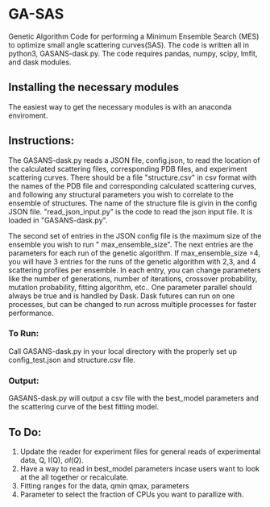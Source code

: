 # GA-SAS
Genetic Algorithm Code for performing a Minimum Ensemble Search (MES) to optimize small angle scattering curves(SAS). The code is written all in python3, GASANS-dask.py.
The code requires pandas, numpy, scipy, lmfit, and dask modules. 

## Installing the necessary modules 
The easiest way to get the necessary modules is with an anaconda enviroment. 

## Instructions:
The GASANS-dask.py reads a JSON file, config.json, to read the location of the calculated scattering files, corresponding PDB files, and experiment scattering curves. There should be a file "structure.csv" in csv format with the names of the PDB file and corresponding calculated scattering curves, and following any structural parameters you wish to correlate to the ensemble of structures. The name of the structure file is givin in the config JSON file. "read_json_input.py" is the code to read the json input file. It is loaded in "GASANS-dask.py". 

The second set of entries in the JSON config file is the maximum size of the ensemble you wish to run " max_ensemble_size". The next entries are the parameters for each run of the genetic algorithm. If max_ensemble_size =4, you will have 3 entries for the runs of the genetic algorithm with 2,3, and 4 scattering profiles per ensemble. In each entry, you can change parameters like the number of generations, number of iterations, crossover probability, mutation probability, fitting algorithm, etc.. One parameter parallel should always be true and is handled by Dask. Dask futures can run on one processes, but can be changed to run across multiple processes for faster performance. 

### To Run:
Call GASANS-dask.py in your local directory with the properly set up config_test.json and structure.csv file. 

### Output:
GASANS-dask.py will output a csv file with the best_model parameters and the scattering curve of the best fitting model.  

## To Do:
1. Update the reader for experiment files for general reads of experimental data, Q, I(Q), $\sigma I(Q)$. 
2. Have a way to read in best_model parameters incase users want to look at the all together or recalculate. 
3. Fitting ranges for the data, qmin qmax, parameters 
4. Parameter to select the fraction of CPUs you want to parallize with. 
